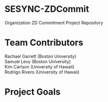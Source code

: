 # SESYNC-ZDCommit
Organization ZD Commitment Project Repository


# Team Contributors
Rachael Garrett (Boston University)  
Samuel Levy (Boston University)  
Kim Carlson (University of Hawaii)  
Rodrigo Rivero (University of Hawaii)  
  
  
# Project Goals